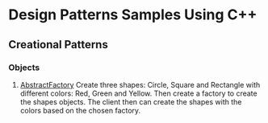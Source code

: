 # Design Patterns Samples Using C++

## Creational Patterns

### Objects

1. [AbstractFactory](/creational/object/AbstractFactory.cpp)
    Create three shapes: Circle, Square and Rectangle with different colors: Red, Green and Yellow. Then create a factory to create the shapes objects. The client then can create the shapes with the colors based on the chosen factory.
